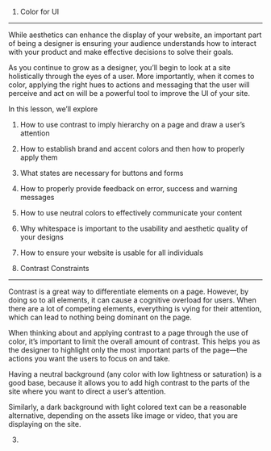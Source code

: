 1. Color for UI

---

While aesthetics can enhance the display of your website, an important part of being a designer is ensuring your audience understands how to interact with your product and make effective decisions to solve their goals.

As you continue to grow as a designer, you’ll begin to look at a site holistically through the eyes of a user. More importantly, when it comes to color, applying the right hues to actions and messaging that the user will perceive and act on will be a powerful tool to improve the UI of your site.

In this lesson, we’ll explore

1.  How to use contrast to imply hierarchy on a page and draw a user’s attention
2.  How to establish brand and accent colors and then how to properly apply them
3.  What states are necessary for buttons and forms
4.  How to properly provide feedback on error, success and warning messages
5.  How to use neutral colors to effectively communicate your content
6.  Why whitespace is important to the usability and aesthetic quality of your designs
7.  How to ensure your website is usable for all individuals

8.  Contrast Constraints

---

Contrast is a great way to differentiate elements on a page. However, by doing so to all elements, it can cause a cognitive overload for users. When there are a lot of competing elements, everything is vying for their attention, which can lead to nothing being dominant on the page.

When thinking about and applying contrast to a page through the use of color, it’s important to limit the overall amount of contrast. This helps you as the designer to highlight only the most important parts of the page—the actions you want the users to focus on and take.

Having a neutral background (any color with low lightness or saturation) is a good base, because it allows you to add high contrast to the parts of the site where you want to direct a user’s attention.

Similarly, a dark background with light colored text can be a reasonable alternative, depending on the assets like image or video, that you are displaying on the site.

3.
